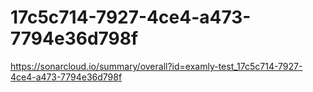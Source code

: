 # 17c5c714-7927-4ce4-a473-7794e36d798f
https://sonarcloud.io/summary/overall?id=examly-test_17c5c714-7927-4ce4-a473-7794e36d798f
